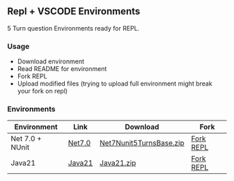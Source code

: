  ## Repl + VSCODE Environments

 5 Turn question Environments ready for REPL.

 ### Usage

 * Download environment 
 * Read README for environment
 * Fork REPL
 * Upload modified files (trying to upload full environment might break your fork on repl)

 ### Environments

| Environment     | Link         | Download   | Fork |
| --------------- | ------------ | ---------- | ---- | 
| Net 7.0 + NUnit | [Net7.0](Net7.0/) | [Net7Nunit5TurnsBase.zip](Net7Nunit5TurnsBase.zip) | [Fork REPL](https://replit.com/@briancraigok/Net7Nunit5TurnsBase) | 
| Java21 | [Java21](Java21/) | [Java21.zip](Java21.zip) | [Fork REPL](https://replit.com/@briancraigok/Java21Junit5TurnsBase) | 